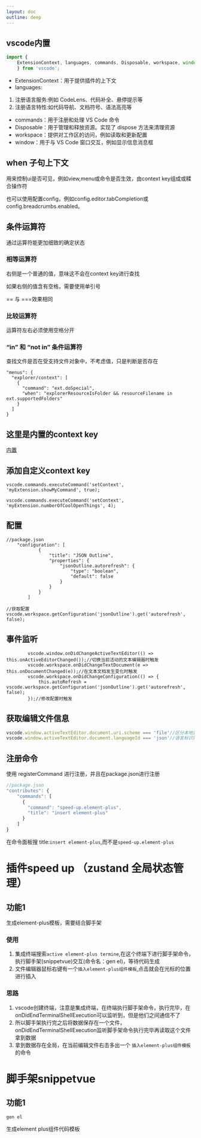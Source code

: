 ```yaml
---
layout: doc
outline: deep
---
```


## vscode内置
```js
import { 
    ExtensionContext, languages, commands, Disposable, workspace, window 
    } from 'vscode';
```
* ExtensionContext：用于提供插件的上下文
* languages: 
1. 注册语言服务:例如 CodeLens、代码补全、悬停提示等
2. 注册语言特性:如代码导航、文档符号、语法高亮等
* commands：用于注册和处理 VS Code 命令
* Disposable：用于管理和释放资源。实现了 dispose 方法来清理资源
* workspace：提供对工作区的访问，例如读取和更新配置
* window：用于与 VS Code 窗口交互，例如显示信息消息框
## when 子句上下文
用来控制ui是否可见，例如view,menu或命令是否生效，由context key组成或糅合操作符

也可以使用配置config，例如config.editor.tabCompletion或config.breadcrumbs.enabled。
## 条件运算符
通过运算符能更加细致的确定状态
### 相等运算符
右侧是一个普通的值，意味这不会在context key进行查找

如果右侧的值含有空格，需要使用单引号

== 与 ===效果相同
### 比较运算符
运算符左右必须使用空格分开
### “in” 和 “not in” 条件运算符
查找文件是否在受支持文件对象中，不考虑值，只是判断是否存在
```
"menus": {
  "explorer/context": [
    {
      "command": "ext.doSpecial",
      "when": "explorerResourceIsFolder && resourceFilename in ext.supportedFolders"
    }
  ]
}
```
## 这里是内置的context key
[内置](https://code.visualstudio.com/api/references/when-clause-contexts#available-context-keys)
## 添加自定义context key
```
vscode.commands.executeCommand('setContext', 'myExtension.showMyCommand', true);

vscode.commands.executeCommand('setContext', 'myExtension.numberOfCoolOpenThings', 4);

```
## 配置
```
//package.json
	"configuration": [
			{
				"title": "JSON Outline",
				"properties": {
					"jsonOutline.autorefresh": {
						"type": "boolean",
						"default": false
					}
				}
			}
		]
```
```
//获取配置
vscode.workspace.getConfiguration('jsonOutline').get('autorefresh', false);
```
## 事件监听
```
        vscode.window.onDidChangeActiveTextEditor(() => this.onActiveEditorChanged());//切换当前活动的文本编辑器时触发
		vscode.workspace.onDidChangeTextDocument(e => this.onDocumentChanged(e));//在文本文档发生变化时触发
		vscode.workspace.onDidChangeConfiguration(() => {
			this.autoRefresh = vscode.workspace.getConfiguration('jsonOutline').get('autorefresh', false);
		});//修改配置时触发
```
## 获取编辑文件信息
```js
vscode.window.activeTextEditor.document.uri.scheme === 'file'//区分本地还是远程文件
vscode.window.activeTextEditor.document.languageId === 'json'//语言标识符
```

## 注册命令
使用 registerCommand 进行注册，并且在package.json进行注册
```js
//package.json
"contributes": {
    "commands": [
      {
        "command": "speed-up.element-plus",
        "title": "insert element-plus"
      }
	]
}
```
在命令面板搜 title:`insert element-plus`,而不是`speed-up.element-plus`


# 插件speed up （zustand 全局状态管理）
## 功能1
生成element-plus模板，需要结合脚手架
### 使用
1. 集成终端搜索`active element-plus termine`,在这个终端下进行脚手架命令，执行脚手架(snippetvue)交互(命令名：gen el)，等待代码生成
2. 文件编辑器鼠标右键有一个`插入element-plus组件模板`,点击就会在光标的位置进行插入

### 思路
1. vscode创建终端，注意是集成终端，在终端执行脚手架命令，执行完毕，在onDidEndTerminalShellExecution可以监听到，但是他们之间通信不了
2. 所以脚手架执行完之后将数据保存在一个文件，onDidEndTerminalShellExecution监听脚手架命令执行完毕再读取这个文件拿到数据
3. 拿到数据存在全局，在当前编辑文件右击多出一个 `插入element-plus组件模板` 的命令

# 脚手架snippetvue
## 功能1
`gen el`  

生成element plus组件代码模板